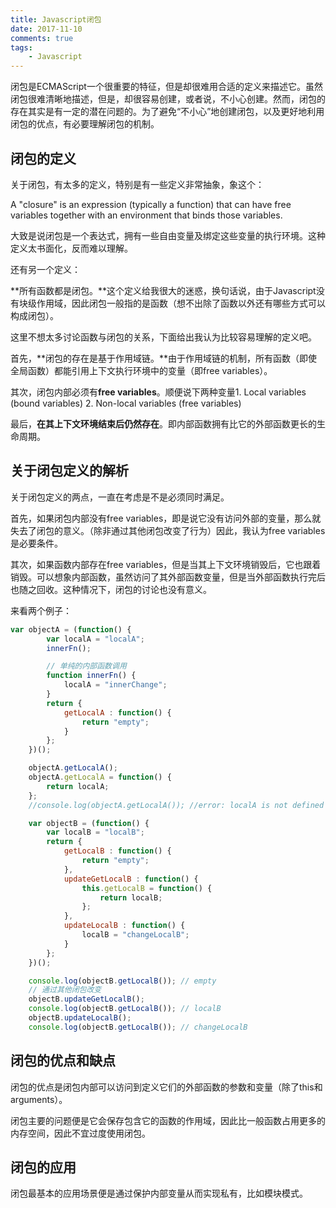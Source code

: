```yaml
---
title: Javascript闭包
date: 2017-11-10
comments: true
tags: 
	- Javascript
---
```


闭包是ECMAScript一个很重要的特征，但是却很难用合适的定义来描述它。虽然闭包很难清晰地描述，但是，却很容易创建，或者说，不小心创建。然而，闭包的存在其实是有一定的潜在问题的。为了避免“不小心”地创建闭包，以及更好地利用闭包的优点，有必要理解闭包的机制。

## 闭包的定义

关于闭包，有太多的定义，特别是有一些定义非常抽象，象这个：

A "closure" is an expression (typically a function) that can have free variables together with an environment that binds those variables.


大致是说闭包是一个表达式，拥有一些自由变量及绑定这些变量的执行环境。这种定义太书面化，反而难以理解。

 

还有另一个定义：

**所有函数都是闭包。**这个定义给我很大的迷惑，换句话说，由于Javascript没有块级作用域，因此闭包一般指的是函数（想不出除了函数以外还有哪些方式可以构成闭包）。

 

这里不想太多讨论函数与闭包的关系，下面给出我认为比较容易理解的定义吧。


首先，**闭包的存在是基于作用域链。**由于作用域链的机制，所有函数（即使全局函数）都能引用上下文执行环境中的变量（即free variables）。

其次，闭包内部必须有**free variables**。顺便说下两种变量1. Local variables (bound variables) 2. Non-local variables (free variables)

最后，**在其上下文环境结束后仍然存在**。即内部函数拥有比它的外部函数更长的生命周期。


## 关于闭包定义的解析

 

关于闭包定义的两点，一直在考虑是不是必须同时满足。

首先，如果闭包内部没有free variables，即是说它没有访问外部的变量，那么就失去了闭包的意义。（除非通过其他闭包改变了行为）因此，我认为free variables是必要条件。

其次，如果函数内部存在free variables，但是当其上下文环境销毁后，它也跟着销毁。可以想象内部函数，虽然访问了其外部函数变量，但是当外部函数执行完后也随之回收。这种情况下，闭包的讨论也没有意义。

来看两个例子：

```javascript
var objectA = (function() {
        var localA = "localA";
        innerFn();

        // 单纯的内部函数调用
        function innerFn() {
            localA = "innerChange";
        }
        return {
            getLocalA : function() {
                return "empty";
            }
        };
    })();

    objectA.getLocalA();
    objectA.getLocalA = function() {
        return localA;
    };
    //console.log(objectA.getLocalA()); //error: localA is not defined

    var objectB = (function() {
        var localB = "localB";
        return {
            getLocalB : function() {
                return "empty";
            },
            updateGetLocalB : function() {
                this.getLocalB = function() {
                    return localB;
                };
            },
            updateLocalB : function() {
                localB = "changeLocalB";
            }
        };
    })();

    console.log(objectB.getLocalB()); // empty
    // 通过其他闭包改变
    objectB.updateGetLocalB();
    console.log(objectB.getLocalB()); // localB
    objectB.updateLocalB();
    console.log(objectB.getLocalB()); // changeLocalB
```

 

## 闭包的优点和缺点

闭包的优点是闭包内部可以访问到定义它们的外部函数的参数和变量（除了this和arguments）。

闭包主要的问题便是它会保存包含它的函数的作用域，因此比一般函数占用更多的内存空间，因此不宜过度使用闭包。

 

## 闭包的应用 

闭包最基本的应用场景便是通过保护内部变量从而实现私有，比如模块模式。